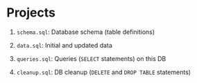 # Projects

1. `schema.sql`: Database schema (table definitions)

2. `data.sql`: Initial and updated data

3. `queries.sql`: Queries (`SELECT` statements) on this DB

4. `cleanup.sql`: DB cleanup (`DELETE` and `DROP TABLE` statements)
